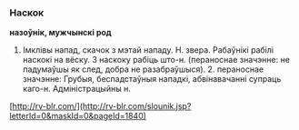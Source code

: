 ### Наскок
**назоўнік, мужчынскі род**

1. Імклівы напад, скачок з мэтай нападу. Н. звера. Рабаўнікі рабілі наскокі на вёску. З наскоку рабіць што-н. (пераноснае значэнне: не падумаўшы як след, добра не разабраўшыся). 2. пераноснае значэнне: Грубыя, беспадстаўныя нападкі, абвінавачанні супраць каго-н. Адміністрацыйны н.

<a rel="author">[http://rv-blr.com/](http://rv-blr.com/slounik.jsp?letterId=0&maskId=0&pageId=1840)</a>
